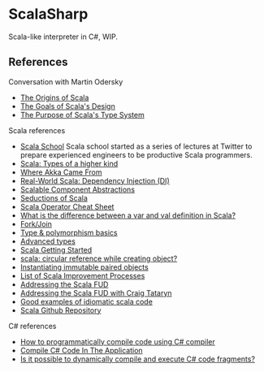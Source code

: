 # ScalaSharp

Scala-like interpreter in C#, WIP.

## References

Conversation with Martin Odersky

- [The Origins of Scala](http://www.artima.com/scalazine/articles/origins_of_scala.html)
- [The Goals of Scala's Design](http://www.artima.com/scalazine/articles/goals_of_scala.html)
- [The Purpose of Scala's Type System](http://www.artima.com/scalazine/articles/scalas_type_system.html)

Scala references

- [Scala School](http://twitter.github.io/scala_school/) Scala school started as a series of lectures at Twitter to prepare experienced engineers to be productive Scala programmers. 
- [Scala: Types of a higher kind](http://blogs.atlassian.com/2013/09/scala-types-of-a-higher-kind/)
- [Where Akka Came From](http://letitcrash.com/post/40599293211/where-akka-came-from)
- [Real-World Scala: Dependency Injection (DI)](http://jonasboner.com/2008/10/06/real-world-scala-dependency-injection-di/)
- [Scalable Component Abstractions](http://lampwww.epfl.ch/~odersky/papers/ScalableComponent.pdf)
- [Seductions of Scala](http://polyglotprogramming.com/papers/SeductionsOfScala.pdf)
- [Scala Operator Cheat Sheet](http://jim-mcbeath.blogspot.com.ar/2008/12/scala-operator-cheat-sheet.html)
- [What is the difference between a var and val definition in Scala?](http://stackoverflow.com/questions/1791408/what-is-the-difference-between-a-var-and-val-definition-in-scala)
- [Fork/Join](http://docs.oracle.com/javase/tutorial/essential/concurrency/forkjoin.html)
- [Type & polymorphism basics](http://twitter.github.io/scala_school/type-basics.html)
- [Advanced types](http://twitter.github.io/scala_school/advanced-types.html)
- [Scala Getting Started](http://www.scala-lang.org/documentation/getting-started.html)
- [scala: circular reference while creating object?](http://stackoverflow.com/questions/4978270/scala-circular-reference-while-creating-object)
- [Instantiating immutable paired objects](http://stackoverflow.com/questions/7507965/instantiating-immutable-paired-objects)
- [List of Scala Improvement Processes](http://docs.scala-lang.org/sips/sip-list.html)
- [Addressing the Scala FUD](http://www.theserverside.com/feature/Ending-the-Scala-Fud)
- [Addressing the Scala FUD with Craig Tataryn](http://www.theserverside.com/discussions/thread.tss?thread_id=62010)
- [Good examples of idiomatic scala code](http://stackoverflow.com/questions/11359784/good-examples-of-idiomatic-scala-code)
- [Scala Github Repository](https://github.com/scala/scala)

C# references

- [How to programmatically compile code using C# compiler](http://support.microsoft.com/kb/304655)
- [Compile C# Code In The Application](http://stackoverflow.com/questions/7944036/compile-c-sharp-code-in-the-application)
- [Is it possible to dynamically compile and execute C# code fragments?](http://stackoverflow.com/questions/826398/is-it-possible-to-dynamically-compile-and-execute-c-sharp-code-fragments)
